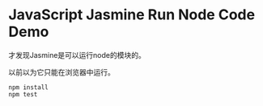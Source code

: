 JavaScript Jasmine Run Node Code Demo
=====================================

才发现Jasmine是可以运行node的模块的。

以前以为它只能在浏览器中运行。

```
npm install
npm test
```
